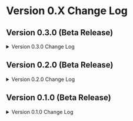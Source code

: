 # Version 0.X Change Log

## Version 0.3.0 (Beta Release)
<details>
    <summary>Version 0.3.0 Change Log</summary>

### Newly Added

* Nothing new was added the Version 0.3.0 release.

### Updates to existing Features

#### NestedKeyOf

* Updated the type definition for the NestedKeyOf type. This new definition should make it so that IDEs not complain about infinite possibilities for values and need to be ignored.

#### Breaking Changes

* While not necessarily a breaking change, the `json5` module was updated from version `2.2.1` to version `2.2.3`.
</details>

## Version 0.2.0 (Beta Release)
<details>
    <summary>Version 0.2.0 Change Log</summary>

### Newly Added

#### EXnum

* Added the EXNum class. This class replaces the old `AbstractEntity`. While there are some functional differences, it is intended to be a more friendly to work with replacement.

#### EXnumDoesNotExist

* Added the `EXNumDoesNotExist` Error. This error is intended to be thrown when attempting to look up an EXnum value from an EXnum class and the value does not exist.
* This Error is intended to be thrown during testing, as EXnums should not be designed to be created during runtime.

#### EXnumMissingRequiredValue

* Added the `EXnumMissingRequiredValue` Error. This error is intended to be thrown when attempting to create an EXnum that is missing a required field.
* This Error is intended to be thrown during testing, as EXnums should not be designed to be created during runtime.

#### Booleanable

* Added the utility type Booleanable. This type is intended to indicate that a value can be converted to a Boolean.

#### Falseable

* Added the utility type Falseable. This type is intended to indicate that a value is synonymous with the `false` boolean value.

#### Trueable

* Added the utility type Trueable. This type is intended to indicate that a value is synonymous with the `true` boolean value.

#### BooleanUtil

* Added the boolean utility sub package. This package contains a number of functions relating to booleans.
* This package contains the following constants:
  * `TRUE`
  * `FALSE`
* This package contains the following functions:
  * `convertToBoolean` - This function is intended to take a value and convert it into a boolean value.
    * This function has the following signature:
      * `convertToBoolean(arg: any, defaultValue: boolean = null): Nullable<boolean>;`
  * `isBooleanable` - This function indicates if a provided value can be converted into a boolean.
    * This function has the following signature:
      * `isBooleanable<T>(arg: T): boolean;`
  * `isFalse` - This function indicates if a provided value would convert to a `false` boolean value.
    * This function has the following signature:
      * `isFalse<T>(arg: T): boolean;`
  * `isTrue` - This function indicates if a provided value would convert to a `true` boolean value.
    * This function has the following signature:
      * `isTrue<T>(arg: T): boolean;`

### Updates to Existing Features

#### NilError

* This resource was moved as part of the restructuring from 0.1.0 to 0.2.0.
  * This resource may now be imported using the following options:
    * `import { NilError } from "@allusivebox/core";`
    * `import { NilError } from "@allusivebox/core/dist/.src";`
    * `import { NilError } from "@allusivebox/core/dist/.src/errors";`
    * `import { NilError } from "@allusivebox/core/dist/.src/errors/NilError";`
    * `import NilError from "@allusivebox/core/dist/.src/errors/NilError/nil.error";`

#### Environment

* Refactored the `Environment` class to extend the `EXnum` class, now that the `AbstractEntity` no longer exists.
* This resource was moved as part of the restructuring from 0.1.0 to 0.2.0.
  * This resource may now be imported using the following options:
    * `import { Environment } from "@allusivebox/core";`
    * `import { Environment } from "@allusivebox/core/dist/.src";`
    * `import { Environment } from "@allusivebox/core/dist/.src/exnums";`
    * `import { Environment } from "@allusivebox/core/dist/.src/exnums/Environment";`
    * `import Environment from "@allusivebox/core/dist/.src/exnums/Environment/environment";`

#### NestedArray

* Updated the documentation for the `NestedArray` utility type.

#### NestedKeyOf

* Updated the documentation for the `NestedKeyOf` utility type.
* Tagged this type as beta, due to the issues with TypeScript resolving infinitely.

#### Nilable

* Updated the documentation for the `Nilable` utility type.

#### Nullable

* Updated the documentation for the `Nullable` utility type.

#### ArrayUtil

* Added the `chunk` function. This function is intended to take a single array and break it into nested arrays.
  * This function has the following signatures:
    * `chunk<T>(items: Array<T>): NestedArray<T>;`
    * `chunk<T>(items: Array<T>, chunkSize: number): NestedArray<T>;`
* Added the `combine` function. This function is intended to combine two arrays into a single array.
  * This function has the following signature:
    * `combine<T, U>(array1: Array<T>, array2: Array<U>): Array<T | U>;`
* Added the `convertToString` function. This function takes an array and converts it to a string.
  * This function has the following signatures:
    * `convertToString<T>(items: Array<T>): string;`
    * `convertToString<T>(items: Array<T>, joinOn: string): string;`
* Added the `flatten` function. This function takes a nested array and converts it into a single array.

#### NumberUtil

* Changed the wording to a lot of the errors thrown by the NumberUtil functions.
* Added the `roundToTwo` function. This function takes a number and rounds to the nearest two decimal places.
  * This function has the following signature:
    * `roundToTwo(num: number): number;`

#### ObjectUtil

* Updated the documentation for a number of functions.

#### ProcessUtil

* Updated the documentation for a number of functions.
* Removed extra overloads for the `setEnvironment` function.
  * This function now has the following signature:
    * `setEnvironment(arg: Environment, string): void;`

#### StringUtil

* Updated the documentation for a number of functions.
* Changed the wording to a lot of errors thrown by the StringUtil functions.
* Added the `capitalize` function. This function takes a string and capitalizes the first letter, leaving the rest of the string as is.
  * This function has the following signature:
    * `capitalize(str: string): string;`
* Added the `singleQuotes` function. This function takes a string and wraps it in single quotes.
  * This function has the following signature:
    * `singleQuotes(arg: string): string;`

#### TimeUtil

* Added some missing versioning tags in the TimeUtil.
* Changed the wording to a lot of errors thrown by the TimeUtil functions.
* Added the `sleep` function. This function forces the application to delay further processing for a specified amount of time.
  * This function has the following signatures:
    * `sleep(): Promise<void>;`
    * `sleep(ms: number): Promise<void>;`

#### TypesUtil

* Updated the documentation for a number of functions.

### Breaking Changes

* A number of features were dropped between the 0.1.0 beta and the 0.2.0 beta, additionally, the overall file structure for the project was changed. To see what project content was impacted by the file restructure, check the [Updates to existing features](#updates-to-existing-features) section for full details.
* A number of previous features were removed.
  * `AbstractEntity`
  * `OneToNine`
  * `ZeroToNine`
  * `Year`
  * `Month`
  * `Day`
  * `DateString`
  * `YearMonthDateString`
  * `NumericalString`
  * `DateUtil`

#### NumberUtil

* The `convertToTwoCharacterNumericalString` function was renamed to `convertToTwoCharacterString`. Additionally, this method now only takes a single parameter, and it will always error when given a negative number, or a number that is greater than 99.
* The `convertToTwoCharacterString` now returns a `string`, rather than a `NumericalString`.

#### TypesUtil

* Removed all references to `AbstractEntity`, `DateString`, and `YearMonthDateString`. 
</details>

## Version 0.1.0 (Beta Release)
<details>
    <summary>Version 0.1.0 Change Log</summary>

### Newly Added 

#### Errors

##### NilError

* Added the `NilError`. Intended to be thrown in instances where a value is not supposed to be null or undefined, but is null or undefined.
* This class has the following constructor signatures:
    * `new NilError();`
    * `new NilError(causedBy: string);`
* If provided, the optional `causedBy` parameter sets a field indicating what caused the error. This is additional information, alongside the Error's stack.

#### Models

##### AbstractEntity

* Added the `AbstractEntity` model. Intended to be used as a base for any custom entities that that do things? Not really sure what all I'll do with this, but I wanted it, so it's here.
* This class has the following constructor signature:
    * `new AbstractEntity(code: string, text: string, type: string);`
    * **Note**: This class' constructor is **protected**, it cannot be called as is without first being extended.
* This class has the following static variables:
    * `SUPPORTED_TYPES: Array<AbstractEntity>;`
* This class has the following static methods:
    * `getType(): string;`
    * `isSupported(): boolean;`
    * `toString(): string`
* This class has the following instance based methods:
    * `isStrictEqual(entity: AbstractEntity): boolean;`
    * `isEqual(entity: AbstractEntity): boolean;`
    * `toString(): string;`

##### Environment

* Added the `Environment` model. This class extends the `AbstractEntity` model. It is intended to be a class based instance for the actual node process options that I intended to use / support, plus an unknown option.
* This class has the following constructor signature:
    * `new Environment(code: string, text: string);`
    * **Note**: This class' constructor is **private**, it cannot be called, even if extended.
* This class has the following static variables:
    * `DEVELOPMENT: Environment;`
    * `PRODUCTION: Environment;`
    * `TEST: Environment;`
    * `UNKNOWN: Environment;`
    * `SUPPORTED_TYPES: Array<Environment>;`
* This class has the following static methods:
    * `getEnvironment(environmentCode: string): Environment;`
* This class has the following instance based methods:
    * `isDev(): boolean;`
    * `isProd(): boolean;`
    * `isTest(): boolean;`
    * `isUnknown(): boolean;`

#### Types

##### DateString, YearMonthDateString, Day, Month, Year, ZeroToNine, and OneToNine

* The `DateString` type is a utility type for strings formatted as YYYY-MM-DD strings. Due to TypeScript limitations, this is limited to between the years 1900 - 2099, but hey, that's a long time, yeah?
* The `YearMonthDateString` type is a utility type for strings formatted as YYYY-MM. Again, due to TypeScript limitations, this is limited to between the years 1900 - 2099.
* The `Day` type is a utility type representing strings between 01 - 31, as you would see in for calendar day.
* The `Month` type is a utility type representing strings between 01 - 12, as you would see in for calendar month.
* The `Year` type is a utility type representing strings between 1900 - 2099.
* The `ZeroToNine` type is a utility type representing the numbers 0 - 9 as strings.
* The `OneToNine` type is a utility type representing the numbers 1 - 9 as strings.

##### NestedArray

* The `NestedArray` type is a utility type indicating a variable is an array containing another array(s).

##### NestedKeyOf

* The `NestedKeyOf` type is a utility type that is used to indicate nested objects.

##### Nilable

* The `Nilable` type is a utility type indicating that a variable can either be the specified value, `null`, *or*, `undefined`.

##### Nullable

* The `Nullable` type is a utility type indicating that a variable can be either the specified value *or* `null`, but not `undefined`.

##### NumericalString

* The `NumericalString` type is a utility type that represents a number *or* a string, and is used in instances where the value can be either or.

#### Utilities

##### ArrayUtil

* Added the `ArrayUtil` namespace, which has a bunch of utility functions related to JavaScript Arrays.
* Added the `isEmptyArray` function.
    * This function has the following signature:
        * `isEmptyArray<T>(arg: Array<T>): boolean;`
* Added the `isNotEmptyArray` function.
    * This function has the following signature:
        * `isNotEmptyArray<T>(arg: Array<T>): boolean;`

##### DateUtil

* Added the `DateUtil` namespace, which has a bunch of utilty functions related to JavaScript dates (which everyone loves).
* Added the `calculateDaysApart` function.
    * This function has the following signatures:
        * `calculateDaysApart(date: Date): number;`
        * `calculateDaysApart(firstDate: Date, secondDate: Date): number;`
* Added the `convertToDateString` function.
    * This function has the following signatures:
        * `convertToDateString(date: Date): DateString;`
        * `convertToDatekString(dateAsString: string): DateString;`
* Added the `convertToYearAndMonthDateString` function.
    * This function has the following signatures:
        * `convertToYearAndMonthDateString(date: Date): YearMonthDateString;`
        * `convertToYearAndMonthDateString(dateAsString: string): YearMonthDateString;`
* Added the `getMonthOffset` function.
    * This function has the following signature:
        * `getMonthOffset(date: Date): number;`

##### NumberUtil

* Added the `NumberUtil` namespace, which has a bunch of utility functions for JavaScript numbers.
* Added the following constants:
    * `ZERO: number = 0;`
    * `ONE: number = 1;`
    * `TEN: number = 10;`
    * `ONE_HUNDRED: number = 100;`
    * `ONE_THOUSAND: number = 1000;`
    * `TEN_THOUSAND: number = 10000;`
* Added the `convertToTwoCharacterNumericalString` function.
    * This function has the following signatures:
        * `convertToTwoCharacterNumericalString(num: number): NumericalString;`
        * `convertToTwoCharacterNumericalString(num: number, options: FormatAsTwoCharacterOptions): NumericalString;`
* Added the `roundToNth` function.
    * This function has the following signature:
        * `roundToNth(num: number, decimalPlaces: number): number;`

##### ObjectUtil

* Added the `ObjectUtil` namespace, which has a bunch of utility functions for JavaScript objects.
* Added the `getProperty` function.
    * This function has the following signature:
        * `getProperty<TObject extends object>(object: TObject, path: NestedKeyOf<TObject>): Nullable<TObject<keyof TObject]>;`
* Added the `isEmptyObject` function.
    * This function has the following signature:
        * `isEmptyObject(arg: object): boolean;`
* Added the `isNotEmptyObject` function.
    * This function has the following signature:
        * `isNotEmptyObject(arg: object): boolean;`

##### ProcessUtil

* Added the `ProcessUtil` namespace, which has a bunch of utility functions relating to the node process variable.
* Added the `getEnvironment` function.
    * This function has the following signature:
        * `getEnvironment(): Environment;`
* Added the `setEnvironment` function.
    * This function has the following signatures:
        * `setEnvironment(environment: Environment): void;`
        * `setEnvironment(environmentString: string): void;`

##### StringUtil

* Added the `StringUtil` namespace, which has a bunch of utility functions relating to JavaScript strings.
* Added the `doubleQuotes` function.
    * This function has the following signature:
        * `doubleQuotes(arg: string): string;`
* Added the `isEmptyString` function.
    * This function has the following signature:
        * `isEmptyString(arg: string): boolean;`
* Added the `isSetString` function.
    * This function has the following signature:
        * `isSetString(arg: string): boolean;`

##### TimeUtil

* Added the `TimeUtil` namespace, which has a utility functions related to time.
* Added the Millisecond interface.
    * This interface has the following methods associated with it:
        * `inSeconds(seconds?: number): number;`
        * `toSeconds(milliseconds?: number): number;`
        * `inMinutes(minutes?: number): number;`
        * `toMinutes(milliseconds?: number): number;`
        * `inHours(hours?: number): number;`
        * `toHours(milliseconds?: number): number;`
        * `inDays(days?: number): number;`
        * `toDays(milliseconds?: number): number;`
        * `inWeeks(weeks?: number): number;`
        * `toWeeks(milliseconds?: number): number;`
        * `inMonths(months?: number): number;`
        * `toMonths(milliseconds?: number): number;`
        * `inYears(years?: number): number;`
        * `toYears(milliseconds?: number): number;`
* Added the Milliseconds constant, which extends the Millisecond interface.

##### TypesUtil

* Added the `TypesUtil` namespace, which has a lot of type guarding and general typing related functions in it.
* Added the `getType` function.
    * This function has the following signature:
        * `getType(arg: unknown): string;`
* Added the `isArray` function.
    * This function has the following signature:
        * `isArray<T>(arg: T): boolean;`
* Added the `isNotArray` function.
    * This function has the following signature:
        * `isNotArray<T>(arg: T): boolean;`
* Added the `isAbstractEntity` function.
    * This function has the following signature:
        * `isAbstractEntity<T>(arg: T): boolean;`
* Added the `isNotAbstractEntity` function.
    * This function has the following signature:
        * `isNotAbstractEntity<T>(arg: T): boolean;`
* Added the `isBoolean` function.
    * This function has the following signature:
        * `isBoolean<T>(arg: T): boolean;`
* Added the `isNotBoolean` function.
    * This function has the following signature:
        * `isNotBoolean<T>(arg: T): boolean;`
* Added the `isDate` function.
    * This function has the following signature:
        * `isDate<T>(arg: T): boolean;`
* Added the `isNotDate` function.
    * This function has the following signature:
        * `isNotDate<T>(arg: T): boolean;`
* Added the `isDateString` function.
    * This function has the following signature:
        * `isDateString<T>(arg: T): boolean;`
* Added the `isNotDateString` function.
    * This function has the following signature:
        * `isNotDateString<T>(arg: T): boolean;`
* Added the `isEmpty` function.
    * This function has the following signature:
        * `isEmpty<T>(arg: T): boolean;`
* Added the `isNotEmpty` function.
    * This function has the following signature:
        * `isNotEmpty<T>(arg: T): boolean;`
* Added the `isError` function.
    * This function has the following signature:
        * `isError<T>(arg: T): boolean;`
* Added the `isNotError` function.
    * This function has the following signature:
        * `isNotError<T>(arg: T): boolean;`
* Aded the `isNull` function.
    * This function has the following signature:
        * `isNull<T>(arg: T): boolean;`
* Added the `isNotNull` function.
    * This function has the following signature:
        * `isNotNull<T>(arg: T): boolean;`
* Added the `isNumber` function.
    * This function has the following signature:
        * `isNumber<T>(arg: T): boolean;`
* Added the `isNotNumber` function.
    * This function has the following signature:
        * `isNotNumber<T>(arg: T): boolean;`
* Added the `isObject` function.
    * This function has the following signature:
        * `isObject<T>(arg: T): boolean;`
* Added the `isNotObject` function.
    * This function has the following signature:
        * `isNotObject<T>(arg: T): boolean;`
* Added the `isString` function.
    * This function has the following signature:
        * `isString<T>(arg: T): boolean;`
* Added the `isNotString` function.
    * This function has the following signature:
        * `isNotString<T>(arg: T): boolean;`
* Added the `isUndefined` function.
    * This function has the following signature:
        * `isUndefined<T>(arg: T): boolean;`
* Added the `isNotUndefined` function.
    * This function has the following signature:
        * `isNotUndefined<T>(arg: T): boolean;`
* Added the `isNullOrUndefined` function.
    * This function has the following signature:
        * `isNullOrUndefined<T>(arg: T): boolean;`
* Added the `isNotNullOrUndefined` function.
    * This function has the following signature:
        * `isNotNullOrUndefined<T>(arg: T): boolean;`
</details>
